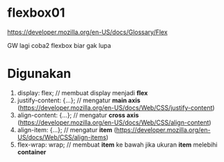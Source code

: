 # flexbox01
https://developer.mozilla.org/en-US/docs/Glossary/Flex

GW lagi coba2 flexbox biar gak lupa

# Digunakan
1. display: flex; // membuat display menjadi __flex__
2. justify-content: {...}; // mengatur __main axis__ (https://developer.mozilla.org/en-US/docs/Web/CSS/justify-content)
3. align-content: {...}; // mengatur __cross axis__ (https://developer.mozilla.org/en-US/docs/Web/CSS/align-content)
4. align-item: {...}; // mengatur __item__ (https://developer.mozilla.org/en-US/docs/Web/CSS/align-items)
5. flex-wrap: wrap; // membuat __item__ ke bawah jika ukuran __item__ melebihi __container__
